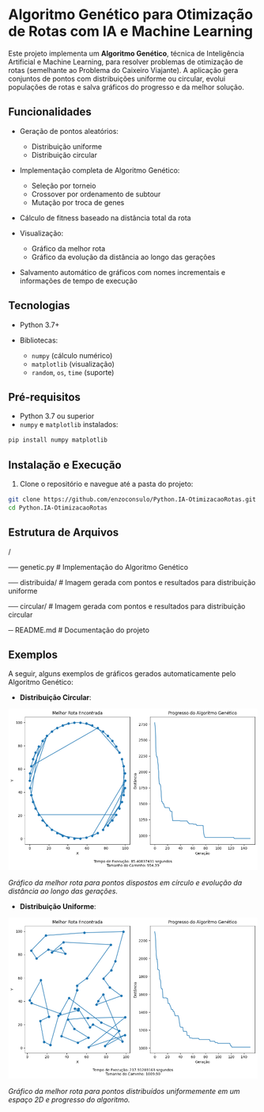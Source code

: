 # Algoritmo Genético para Otimização de Rotas com IA e Machine Learning

Este projeto implementa um **Algoritmo Genético**, técnica de Inteligência Artificial e Machine Learning, para resolver problemas de otimização de rotas (semelhante ao Problema do Caixeiro Viajante). A aplicação gera conjuntos de pontos com distribuições uniforme ou circular, evolui populações de rotas e salva gráficos do progresso e da melhor solução.

## Funcionalidades

* Geração de pontos aleatórios:

  * Distribuição uniforme
  * Distribuição circular
* Implementação completa de Algoritmo Genético:

  * Seleção por torneio
  * Crossover por ordenamento de subtour
  * Mutação por troca de genes
* Cálculo de fitness baseado na distância total da rota
* Visualização:

  * Gráfico da melhor rota
  * Gráfico da evolução da distância ao longo das gerações
* Salvamento automático de gráficos com nomes incrementais e informações de tempo de execução

## Tecnologias

* Python 3.7+
* Bibliotecas:

  * `numpy` (cálculo numérico)
  * `matplotlib` (visualização)
  * `random`, `os`, `time` (suporte)

## Pré-requisitos

* Python 3.7 ou superior
* `numpy` e `matplotlib` instalados:

```bash
pip install numpy matplotlib
```

## Instalação e Execução

1. Clone o repositório e navegue até a pasta do projeto:

```bash
git clone https://github.com/enzoconsulo/Python.IA-OtimizacaoRotas.git
cd Python.IA-OtimizacaoRotas
```


## Estrutura de Arquivos

/

── genetic.py         # Implementação do Algoritmo Genético

── distribuida/       # Imagem gerada com pontos e resultados para distribuição uniforme

── circular/          # Imagem gerada com pontos e resultados para distribuição circular

 ─ README.md          # Documentação do projeto


## Exemplos

A seguir, alguns exemplos de gráficos gerados automaticamente pelo Algoritmo Genético:

* **Distribuição Circular**:

![Rota Circular](circular/circular_plots1.png)

*Gráfico da melhor rota para pontos dispostos em círculo e evolução da distância ao longo das gerações.*

* **Distribuição Uniforme**:

![Rota Distribuída](distribuida/distribuida_plots1.png)

*Gráfico da melhor rota para pontos distribuídos uniformemente em um espaço 2D e progresso do algoritmo.*
